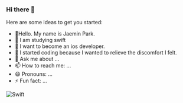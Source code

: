 ### Hi there 👋


Here are some ideas to get you started:

- 🔭Hello. My name is Jaemin Park.
- 🌱 I am studying swift
- 👯 I want to become an ios developer.
- 🤔 I started coding because I wanted to relieve the discomfort I felt.
- 💬 Ask me about ...
- 📫 How to reach me: ...
- 😄 Pronouns: ...
- ⚡ Fun fact: ...

![Swift](https://img.shields.io/badge/swift-F54A2A?style=for-the-badge&logo=swift&logoColor=white)
